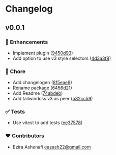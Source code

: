 # Changelog


## v0.0.1


### 🚀 Enhancements

- Implement plugin ([9450d93](https://github.com/eazash/postcss-tailwind-space-divide/commit/9450d93))
- Add option to use v3 style selectors ([4d3a3f8](https://github.com/eazash/postcss-tailwind-space-divide/commit/4d3a3f8))

### 🏡 Chore

- Add changelogen ([8f5eae9](https://github.com/eazash/postcss-tailwind-space-divide/commit/8f5eae9))
- Rename package ([6456d21](https://github.com/eazash/postcss-tailwind-space-divide/commit/6456d21))
- Add Readme ([74abdeb](https://github.com/eazash/postcss-tailwind-space-divide/commit/74abdeb))
- Add tailwindcss v3 as peer ([b82cc59](https://github.com/eazash/postcss-tailwind-space-divide/commit/b82cc59))

### ✅ Tests

- Use vitest to add tests ([ee37578](https://github.com/eazash/postcss-tailwind-space-divide/commit/ee37578))

### ❤️ Contributors

- Ezira Ashenafi <eazash22@gmail.com>


